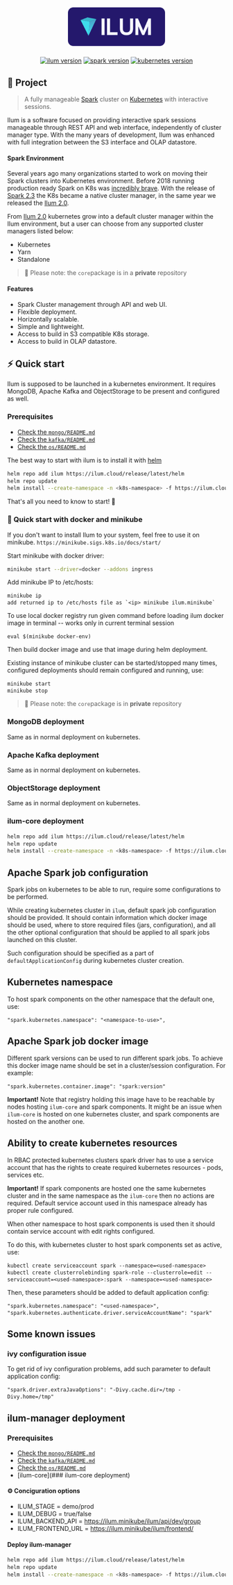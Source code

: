 <h1 align="center">
  <img src="logo.svg" width="224px"/><br/>
</h1>


<p align="center">
<a href="https://github.com/ilum-cloud/ilum-core/releases/" target="_blank"><img src="https://img.shields.io/badge/version-3.1.2.6-blue?style=for-the-badge&logo=none" alt="ilum version" /></a>
<a href="https://spark.apache.org/releases/spark-release-3-1-2.html" target="_blank"><img src="https://img.shields.io/badge/Spark-3.1.2-red?style=for-the-badge&logo=apache-spark" alt="spark version" /></a>
<a href="https://github.com/kubernetes/kubernetes/releases/tag/v1.22.1" target="_blank"><img src="https://img.shields.io/badge/Kubernetes-1.22.1-blue?style=for-the-badge&logo=kubernetes" alt="kubernetes version" /></a>
</p>


## 📖 Project

> A fully manageable [Spark](https://github.com/apache/spark) cluster on [Kubernetes](https://github.com/kubernetes/kubernetes) with interactive sessions.

Ilum is a software focused on providing interactive spark sessions manageable through REST API and web interface, independently of cluster manager type. With the many years of development, Ilum was enhanced with full integration between the S3 interface and OLAP datastore.

#### Spark Environment

Several years ago many organizations started to work on moving their Spark clusters into Kubernetes environment. Before 2018 running production ready Spark on K8s was [incredibly brave](https://github.com/apache-spark-on-k8s/spark).
With the release of [Spark 2.3](https://spark.apache.org/releases/spark-release-2-3-0.html) the K8s became a native cluster manager, in the same year we released the [Ilum 2.0](https://github.com/ilum-cloud/ilum-core/releases/tag/ilum-2.0.0).

From [Ilum 2.0](https://github.com/ilum-cloud/ilum-core/releases/tag/ilum-2.0.0) kubernetes grow into a default cluster manager within the Ilum environment, but a user can choose from any supported cluster managers listed below:

- Kubernetes
- Yarn
- Standalone

> 🔔 Please note: the `core`package is in a **private** repository

#### Features

- Spark Cluster management through API and web UI.
- Flexible deployment.
- Horizontally scalable.
- Simple and lightweight.
- Access to build in S3 compatible K8s storage.
- Access to build in OLAP datastore.

## ⚡️ Quick start

Ilum is supposed to be launched in a kubernetes environment.
It requires MongoDB, Apache Kafka and ObjectStorage to be present and configured as well.

### Prerequisites

- [Check the `mongo/README.md`](mongo/)
- [Check the `kafka/README.md`](kafka/)
- [Check the `os/README.md`](os/)

The best way to start with ilum is to install it with [helm](https://helm.sh/)

```bash
helm repo add ilum https://ilum.cloud/release/latest/helm
helm repo update
helm install --create-namespace -n <k8s-namespace> -f https://ilum.cloud/release/latest/ilum-config.yaml --set image=ilum:3.1.2.6 --set mongo.uri=<mongo uri> --set kafka.address=<kafka broker address> ilum/core
```

That's all you need to know to start! 🎉

### 🐳 Quick start with docker and minikube

If you don't want to install Ilum to your system, feel free to use it on minikube.
```https://minikube.sigs.k8s.io/docs/start/```

Start minikube with docker driver:

```bash
minikube start --driver=docker --addons ingress
```
Add minikube IP to /etc/hosts:
```
minikube ip
add returned ip to /etc/hosts file as `<ip> minikube ilum.minikube`
```
To use local docker registry run given command before loading ilum docker image in terminal -- works only in current 
terminal session
```shell
eval $(minikube docker-env)
```
Then build docker image and use that image during helm deployment.

Existing instance of minikube cluster can be started/stopped many times, 
configured deployments should remain configured and running, use:
```shell
minikube start
minikube stop
```

> 🔔 Please note: the `core`package is in **private** repository

### MongoDB deployment

Same as in normal deployment on kubernetes.

### Apache Kafka deployment

Same as in normal deployment on kubernetes.

### ObjectStorage deployment

Same as in normal deployment on kubernetes.

### ilum-core deployment

```bash
helm repo add ilum https://ilum.cloud/release/latest/helm
helm repo update
helm install --create-namespace -n <k8s-namespace> -f https://ilum.cloud/release/latest/values-minikube.yaml --set image=ilum:3.1.2.6 --set mongo.uri=<mongo uri> --set kafka.address=<kafka broker address> ilum/core
```

## Apache Spark job configuration

Spark jobs on kubernetes to be able to run, require some configurations to be performed.

While creating kubernetes cluster in `ilum`, default spark job configuration should be provided. It should contain
information which docker image should be used, where to store required files (jars, configuration), and all the other 
optional configuration that should be applied to all spark jobs launched on this cluster.

Such configuration should be specified as a part of `defaultApplicationConfig` during kubernetes cluster creation.

## Kubernetes namespace

To host spark components on the other namespace that the default one, use:
```shell
"spark.kubernetes.namespace": "<namespace-to-use>",
```

## Apache Spark job docker image

Different spark versions can be used to run different spark jobs. To achieve this docker image name should be set in 
a cluster/session configuration. For example:
```shell
"spark.kubernetes.container.image": "spark:version"
```

**Important!** Note that registry holding this image have to be reachable by nodes hosting `ilum-core` and 
spark components. It might be an issue when `ilum-core` is hosted on one kubernetes cluster, and spark components
are hosted on the another one.

## Ability to create kubernetes resources

In RBAC protected kubernetes clusters spark driver has to use a service account that has the rights to create required
kubernetes resources - pods, services etc.

**Important!** If spark components are hosted one the same kubernetes cluster and in the same namespace as the 
`ilum-core` then no actions are required. Default service account used in this namespace already has proper 
rule configured.

When other namespace to host spark components is used then it should contain service account with edit rights 
configured.

To do this, with kubernetes cluster to host spark components set as active, use:
```shell
kubectl create serviceaccount spark --namespace=<used-namespace>
kubectl create clusterrolebinding spark-role --clusterrole=edit --serviceaccount=<used-namespace>:spark --namespace=<used-namespace>
```

Then, these parameters should be added to default application config:
```shell
"spark.kubernetes.namespace": "<used-namespace>",
"spark.kubernetes.authenticate.driver.serviceAccountName": "spark"
```

## Some known issues

### ivy configuration issue

To get rid of ivy configuration problems, add such parameter to default application config:
```shell
"spark.driver.extraJavaOptions": "-Divy.cache.dir=/tmp -Divy.home=/tmp"
```

## ilum-manager deployment

### Prerequisites

- [Check the `mongo/README.md`](mongo/)
- [Check the `kafka/README.md`](kafka/)
- [Check the `os/README.md`](os/)
- [ilum-core](### ilum-core deployment)

#### ⚙️ Conciguration options

- ILUM_STAGE = demo/prod
- ILUM_DEBUG = true/false
- ILUM_BACKEND_API = https://ilum.minikube/ilum/api/dev/group
- ILUM_FRONTEND_URL = https://ilum.minikube/ilum/frontend/

#### Deploy ilum-manager

```bash
helm repo add ilum https://ilum.cloud/release/latest/helm
helm repo update
helm install --create-namespace -n <k8s-namespace> -f https://ilum.cloud/release/latest/values-minikube.yaml --set image=ilum-manager:3.1.2.6 --set mongo.uri=<mongo uri> --set kafka.address=<kafka broker address> ilum/manager
```

